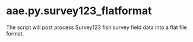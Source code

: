 # aae.py.survey123_flatformat

The script will post process Survey123 fish survey field data into a flat file format.
